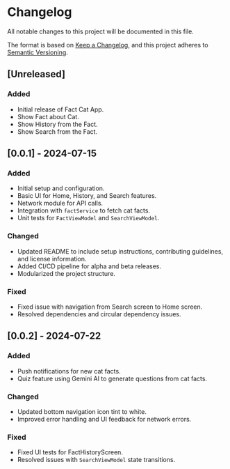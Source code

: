 # Changelog

All notable changes to this project will be documented in this file.

The format is based on [Keep a Changelog](https://keepachangelog.com/en/1.0.0/),
and this project adheres to [Semantic Versioning](https://semver.org/spec/v2.0.0.html).

## [Unreleased]

### Added
- Initial release of Fact Cat App.
- Show Fact about Cat.
- Show History from the Fact.
- Show Search from the Fact.

## [0.0.1] - 2024-07-15
### Added
- Initial setup and configuration.
- Basic UI for Home, History, and Search features.
- Network module for API calls.
- Integration with `factService` to fetch cat facts.
- Unit tests for `FactViewModel` and `SearchViewModel`.

### Changed
- Updated README to include setup instructions, contributing guidelines, and license information.
- Added CI/CD pipeline for alpha and beta releases.
- Modularized the project structure.

### Fixed
- Fixed issue with navigation from Search screen to Home screen.
- Resolved dependencies and circular dependency issues.

## [0.0.2] - 2024-07-22
### Added
- Push notifications for new cat facts.
- Quiz feature using Gemini AI to generate questions from cat facts.

### Changed
- Updated bottom navigation icon tint to white.
- Improved error handling and UI feedback for network errors.

### Fixed
- Fixed UI tests for FactHistoryScreen.
- Resolved issues with `SearchViewModel` state transitions.
